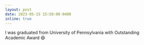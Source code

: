 ```yaml
---
layout: post
date: 2023-05-15 15:59:00-0400
inline: true
---
```


I was graduated from University of Pennsylvania with Outstanding Academic Award :smile:

